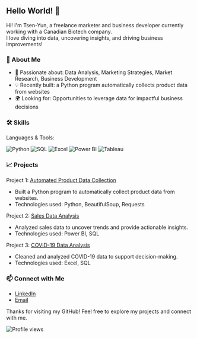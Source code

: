 ## Hello World! 👋 

Hi! I'm Tsen-Yun, a freelance marketer and business developer currently working with a Canadian Biotech company.  
I love diving into data, uncovering insights, and driving business improvements!

 
### 🚀 About Me
- 🌟 Passionate about: Data Analysis, Marketing Strategies, Market Research, Business Development
- 💡 Recently built: a Python program automatically collects product data from websites
- 🌍 Looking for: Opportunities to leverage data for impactful business decisions 

 
### 🛠 Skills
Languages & Tools:
 
![Python](https://img.shields.io/badge/Python-3776AB?style=for-the-badge&logo=python&logoColor=white)
![SQL](https://img.shields.io/badge/SQL-4479A1?style=for-the-badge&logo=postgresql&logoColor=white)
![Excel](https://img.shields.io/badge/Excel-217346?style=for-the-badge&logo=microsoft-excel&logoColor=white)
![Power BI](https://img.shields.io/badge/Power_BI-F2C811?style=for-the-badge&logo=power-bi&logoColor=black)
![Tableau](https://img.shields.io/badge/Tableau-E97627?style=for-the-badge&logo=tableau&logoColor=white)

 
### 📈 Projects
Project 1: [Automated Product Data Collection](https://github.com/tsenyun/Python/blob/main/Amazon%20Web%20Scraping.ipynb)
- Built a Python program to automatically collect product data from websites.
- Technologies used: Python, BeautifulSoup, Requests
  
Project 2: [Sales Data Analysis](https://github.com/tsenyun/Business-Analysis)
- Analyzed sales data to uncover trends and provide actionable insights.
- Technologies used: Power BI, SQL
  
Project 3: [COVID-19 Data Analysis](https://github.com/tsenyun/SQL)
- Cleaned and analyzed COVID-19 data to support decision-making.
- Technologies used: Excel, SQL

 
### 📫 Connect with Me
- [LinkedIn](https://www.linkedin.com/in/tsen-yun-hung/)
- [Email](HTTP://tsenyun2000@gmail.com)
 
Thanks for visiting my GitHub! Feel free to explore my projects and connect with me.

![Profile views](https://visitor-badge.laobi.icu/badge?page_id=tsenyun.tsenyun)


<!--
**tsenyun/tsenyun** is a ✨ _special_ ✨ repository because its `README.md` (this file) appears on your GitHub profile.

Here are some ideas to get you started:

- 🔭 I’m currently working on ...
- 🌱 I’m currently learning ...
- 👯 I’m looking to collaborate on ...
- 🤔 I’m looking for help with ...
- 💬 Ask me about ...
- 📫 How to reach me: ...
- 😄 Pronouns: ...
- ⚡ Fun fact: ...
-->
